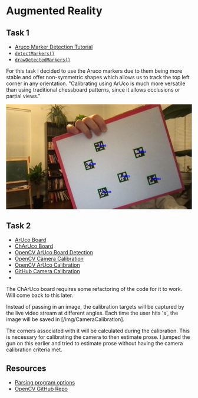 # Augmented Reality

## Task 1

-   [Aruco Marker Detection Tutorial](https://docs.opencv.org/4.x/d5/dae/tutorial_aruco_detection.html)
-   [`detectMarkers()`](https://docs.opencv.org/4.x/d2/d1a/classcv_1_1aruco_1_1ArucoDetector.html#a0c1d14251bf1cbb06277f49cfe1c9b61)
-   [`drawDetectedMarkers()`](https://docs.opencv.org/4.x/de/d67/group__objdetect__aruco.html#ga2ad34b0f277edebb6a132d3069ed2909)

For this task I decided to use the Aruco markers due to them being more stable and offer non-symmetric shapes which allows us to track the top left corner in any orientation.
"Calibrating using ArUco is much more versatile than using traditional chessboard patterns, since it allows occlusions or partial views."

![aruco](img/task_1/detect_markers_1.png)

## Task 2

-   [ArUco Board](https://github.com/opencv/opencv/blob/4.x/doc/tutorials/objdetect/aruco_board_detection/images/board.png)
-   [ChArUco Board](https://github.com/opencv/opencv/blob/4.x/doc/charuco_board_pattern.png)
-   [OpenCV ArUco Board Detection](https://docs.opencv.org/4.x/db/da9/tutorial_aruco_board_detection.html)
-   [OpenCV Camera Calibration](https://docs.opencv.org/4.x/d4/d94/tutorial_camera_calibration.html)
-   [OpenCV ArUco Calibration](https://docs.opencv.org/4.x/da/d13/tutorial_aruco_calibration.html)
-   [GitHub Camera Calibration](https://github.com/opencv/opencv/blob/4.x/samples/cpp/tutorial_code/calib3d/camera_calibration/camera_calibration.cpp)
-   <!-- You can find a ChAruco board pattern in https://github.com/opencv/opencv/blob/4.x/doc/charuco_board_pattern.png (7X5 ChAruco board, square size: 30 mm , marker size: 15 mm, aruco dict: DICT_5X5_100, page width: 210 mm, page height: 297 mm) -->

<!-- For task 2 OpenCV recommends using a ChArUco board for camera calibration as it is more precise than both the chessboard and ArUco boards. A benefit to using the ChArUco board is that it allows for occlusions and impartial views during camera calibration. --> The ChArUco board requires some refactoring of the code for it to work. Will come back to this later.

Instead of passing in an image, the calibration targets will be captured by the live video stream at different angles. Each time the user hits 's', the image will be saved in [/img/CameraCalibration].

The corners associated with it will be calculated during the calibration. This is necessary for calibrating the camera to then estimate prose. I jumped the gun on this earlier and tried to estimate prose without having the camera calibration criteria met.

<!-- -w=5 -h=7 -l=100 -s=10
-v=/path_to_opencv/opencv/doc/tutorials/objdetect/aruco_board_detection/gboriginal.jpg
-c=/path_to_opencv/opencv/samples/cpp/tutorial_code/objectDetection/tutorial_camera_params.yml
-cd=/path_to_opencv/opencv/samples/cpp/tutorial_code/objectDetection/tutorial_dict.yml -->

## Resources

-   [Parsing program options](https://medium.com/@mostsignificant/3-ways-to-parse-command-line-arguments-in-c-quick-do-it-yourself-or-comprehensive-36913284460f)
-   [OpenCV GitHub Repo](https://github.com/opencv/opencv/tree/4.x/samples)
